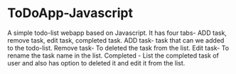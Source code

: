 # ToDoApp-Javascript
A simple todo-list webapp based on Javascript. 
It has four tabs- ADD task, remove task, edit task, completed task.
ADD task- task that can we added to the todo-list.
Remove task- To deleted the task from the list.
Edit task- To rename the task name in the list.
Completed - List the completed task of user and also has option to deleted it and edit it from the list.
